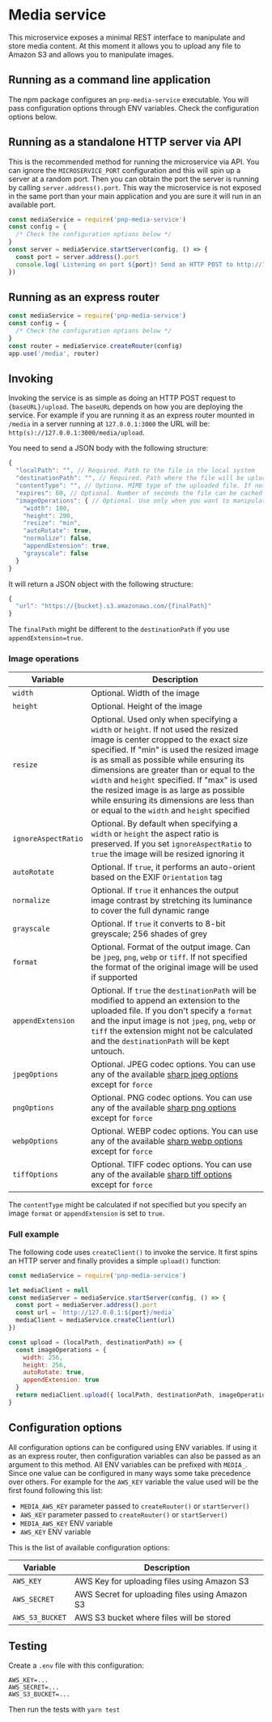 # Media service

This microservice exposes a minimal REST interface to manipulate and store media content. At this moment it allows you to upload any file to Amazon S3 and allows you to manipulate images.

## Running as a command line application

The npm package configures an `pnp-media-service` executable. You will pass configuration options
through ENV variables. Check the configuration options below.

## Running as a standalone HTTP server via API

This is the recommended method for running the microservice via API. You can ignore the `MICROSERVICE_PORT` configuration and this will spin up a server at a random port. Then you can obtain the port the server is running by calling `server.address().port`. This way the microservice is not exposed in the same port than your main application and you are sure it will run in an available port.

```javascript
const mediaService = require('pnp-media-service')
const config = {
  /* Check the configuration options below */
}
const server = mediaService.startServer(config, () => {
  const port = server.address().port
  console.log(`Listening on port ${port}! Send an HTTP POST to http://127.0.0.1:${port}/media/upload for uploading files`)
})
```

## Running as an express router

```javascript
const mediaService = require('pnp-media-service')
const config = {
  /* Check the configuration options below */
}
const router = mediaService.createRouter(config)
app.use('/media', router)
```

## Invoking

Invoking the service is as simple as doing an HTTP POST request to `{baseURL}/upload`. The `baseURL` depends on how you are deploying the service. For example if you are running it as an express router mounted in `/media` in a server running at `127.0.0.1:3000` the URL will be: `http(s)://127.0.0.1:3000/media/upload`.

You need to send a JSON body with the following structure:

```javascript
{
  "localPath": "", // Required. Path to the file in the local system
  "destinationPath": "", // Required. Path where the file will be uploaded
  "contentType": "", // Optiona. MIME type of the uploaded file. If not specified the service will try to calculate a proper one
  "expires": 60, // Optional. Number of seconds the file can be cached by an HTTP client
  "imageOperations": { // Optional. Use only when you want to manipulate images
    "width": 100,
    "height": 200,
    "resize": "min",
    "autoRotate": true,
    "normalize": false,
    "appendExtension": true,
    "grayscale": false
  }
}
```

It will return a JSON object with the following structure:

```javascript
{
  "url": "https://{bucket}.s3.amazonaws.com/{finalPath}"
}
```

The `finalPath` might be different to the `destinationPath` if you use `appendExtension=true`.

### Image operations

| Variable | Description |
| --- | --- |
| `width` | Optional. Width of the image |
| `height` | Optional. Height of the image |
| `resize` | Optional. Used only when specifying a `width` or `height`. If not used the resized image is center cropped to the exact size specified. If "min" is used the resized image is as small as possible while ensuring its dimensions are greater than or equal to the `width` and `height` specified. If "max" is used the resized image is as large as possible while ensuring its dimensions are less than or equal to the `width` and `height` specified |
| `ignoreAspectRatio` | Optional. By default when specifying a `width` or `height` the aspect ratio is preserved. If you set `ignoreAspectRatio` to `true` the image will be resized ignoring it |
| `autoRotate` | Optional. If `true`, it performs an auto-orient based on the EXIF `Orientation` tag |
| `normalize` | Optional. If `true` it enhances the output image contrast by stretching its luminance to cover the full dynamic range |
| `grayscale` | Optional. If `true` it converts to 8-bit greyscale; 256 shades of grey |
| `format` | Optional. Format of the output image. Can be `jpeg`, `png`, `webp` or `tiff`. If not specified the format of the original image will be used if supported |
| `appendExtension` | Optional. If `true` the `destinationPath` will be modified to append an extension to the uploaded file. If you don't specify a `format` and the input image is not `jpeg`, `png`, `webp` or `tiff` the extension might not be calculated and the `destinationPath` will be kept untouch. |
| `jpegOptions` | Optional. JPEG codec options. You can use any of the available [sharp jpeg options](http://sharp.dimens.io/en/stable/api-output/#jpeg) except for `force` |
| `pngOptions` | Optional. PNG codec options. You can use any of the available [sharp png options](http://sharp.dimens.io/en/stable/api-output/#png) except for `force` |
| `webpOptions` | Optional. WEBP codec options. You can use any of the available [sharp webp options](http://sharp.dimens.io/en/stable/api-output/#webp) except for `force` |
| `tiffOptions` | Optional. TIFF codec options. You can use any of the available [sharp tiff options](http://sharp.dimens.io/en/stable/api-output/#tiff) except for `force` |

The `contentType` might be calculated if not specified but you specify an image `format` or `appendExtension` is set to `true`.

### Full example

The following code uses `createClient()` to invoke the service. It first spins an HTTP server and finally provides a simple `upload()` function:

```javascript
const mediaService = require('pnp-media-service')

let mediaClient = null
const mediaServer = mediaService.startServer(config, () => {
  const port = mediaServer.address().port
  const url = `http://127.0.0.1:${port}/media`
  mediaClient = mediaService.createClient(url)
})

const upload = (localPath, destinationPath) => {
  const imageOperations = {
    width: 256,
    height: 256,
    autoRotate: true,
    appendExtension: true
  }
  return mediaClient.upload({ localPath, destinationPath, imageOperations })
}
```

## Configuration options

All configuration options can be configured using ENV variables. If using it as an express router, then configuration variables can also be passed as an argument to this method. All ENV variables can be prefixed with `MEDIA_`. Since one value can be configured in many ways some take precedence over others. For example for the `AWS_KEY` variable the value used will be the first found following this list:

- `MEDIA_AWS_KEY` parameter passed to `createRouter()` or `startServer()`
- `AWS_KEY` parameter passed to `createRouter()` or `startServer()`
- `MEDIA_AWS_KEY` ENV variable
- `AWS_KEY` ENV variable

This is the list of available configuration options:

| Variable | Description |
| --- | --- |
| `AWS_KEY` | AWS Key for uploading files using Amazon S3 |
| `AWS_SECRET` | AWS Secret for uploading files using Amazon S3 |
| `AWS_S3_BUCKET` | AWS S3 bucket where files will be stored |

## Testing

Create a `.env` file with this configuration:

```
AWS_KEY=...
AWS_SECRET=...
AWS_S3_BUCKET=...
```

Then run the tests with `yarn test`
